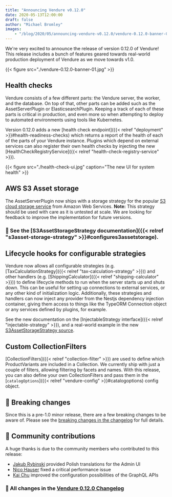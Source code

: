 ```yaml
---
title: "Announcing Vendure v0.12.0"
date: 2020-05-13T12:00:00
draft: false
author: "Michael Bromley"
images: 
    - "/blog/2020/05/announcing-vendure-v0.12.0/vendure-0.12.0-banner-01.jpg"
---
```


We're very excited to announce the release of version 0.12.0 of Vendure! This release includes a bunch of features geared towards real-world production deployment of Vendure as we move towards v1.0.

{{< figure src="./vendure-0.12.0-banner-01.jpg" >}}

## Health checks

Vendure consists of a few different parts: the Vendure server, the worker, and the database. On top of that, other parts can be added such as the AssetServerPlugin or ElasticsearchPlugin. Keeping a track of each of these parts is critical in production, and even more so when attempting to deploy to automated environments using tools like Kubernetes.

Version 0.12.0 adds a new [health check endpoint]({{< relref "deployment" >}}#health-readiness-checks) which returns a report of the health of each of the parts of your Vendure instance. Plugins which depend on external services can also register their own health checks by injecting the new [HealthCheckRegistryService]({{< relref "health-check-registry-service" >}}). 

{{< figure src="./health-check-ui.jpg" caption="The new UI for system health" >}}

## AWS S3 Asset storage

The AssetServerPlugin now ships with a storage strategy for the popular [S3 cloud storage service](https://aws.amazon.com/s3/) from Amazon Web Services. **Note:** This strategy should be used with care as it is untested at scale. We are looking for feedback to improve the implementation for future versions.

### 📖 See the [S3AssetStorageStrategy documentation]({{< relref "s3asset-storage-strategy" >}}#configures3assetstorage).

## Lifecycle hooks for configurable strategies

Vendure now allows all configurable strategies (e.g. [TaxCalculationStrategy]({{< relref "tax-calculation-strategy" >}})) and other handlers (e.g. [ShippingCalculator]({{< relref "shipping-calculator" >}})) to define lifecycle methods to run when the server starts up and shuts down. This can be useful for setting up connections to external services, or any other kind of initialization logic. Additionally, these strategies and handlers can now inject any provider from the Nestjs dependency injection container, giving them access to things like the TypeORM Connection object or any services defined by plugins, for example.

See the new documentation on the [InjectableStrategy interface]({{< relref "injectable-strategy" >}}), and a real-world example in the new [S3AssetStorageStrategy source](https://github.com/vendure-ecommerce/vendure/blob/5045ed0e69b08de4a122f7400b45c9e86e53d10b/packages/asset-server-plugin/src/s3-asset-storage-strategy.ts#L116-L133).

## Custom CollectionFilters

[CollectionFilters]({{< relref "collection-filter" >}}) are used to define which ProductVariants are included in a Collection. We currently ship with just a couple of filters, allowing filtering by facets and names. With this release, you can also define your own CollectionFilters and pass them in the [`catalogOptions`]({{< relref "vendure-config" >}}#catalogoptions) config object.

## 🚧 Breaking changes

Since this is a pre-1.0 minor release, there are a few breaking changes to be aware of. Please see the [breaking changes in the changelog](https://github.com/vendure-ecommerce/vendure/blob/5045ed0e69b08de4a122f7400b45c9e86e53d10b/CHANGELOG.md#breaking-change) for full details.

## 💪 Community contributions

A huge thanks is due to the community members who contributed to this release:

* [Jakub Rybinski](https://github.com/jrybinski) provided Polish translations for the Admin UI
* [Nico Hauser](https://github.com/Tyratox) fixed a critical performance issue
* [Kai Chu](https://github.com/kai-chu) improved the configuration possibilities of the GraphQL APIs

### 📃 All changes in the [Vendure 0.12.0 Changelog](https://github.com/vendure-ecommerce/vendure/blob/ed76b3c928129238df727c89b40ccfa7d0b26bf0/CHANGELOG.md#0120-2020-05-12)
